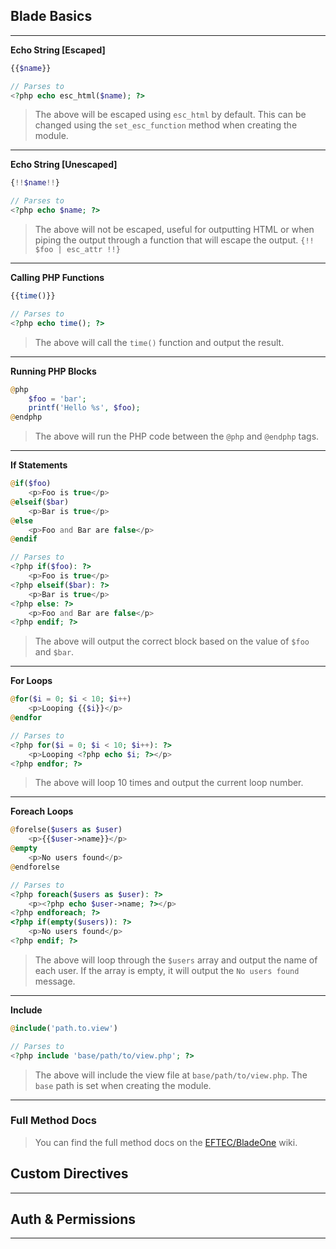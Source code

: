 
## Blade Basics

----
**Echo String \[Escaped\]**

```php
{{$name}}

// Parses to
<?php echo esc_html($name); ?>
```
> The above will be escaped using `esc_html` by default. This can be changed using the `set_esc_function` method when creating the module.

----

**Echo String \[Unescaped\]**

```php
{!!$name!!}

// Parses to
<?php echo $name; ?>
```
> The above will not be escaped, useful for outputting HTML or when piping the output through a function that will escape the output. `{!! $foo | esc_attr !!}`

----

**Calling PHP Functions**

```php
{{time()}}

// Parses to
<?php echo time(); ?>
```
> The above will call the `time()` function and output the result.

----

**Running PHP Blocks**

```php
@php
    $foo = 'bar';
    printf('Hello %s', $foo);
@endphp
```
> The above will run the PHP code between the `@php` and `@endphp` tags.

----

**If Statements**

```php
@if($foo)
    <p>Foo is true</p>
@elseif($bar)
    <p>Bar is true</p>
@else
    <p>Foo and Bar are false</p>
@endif

// Parses to
<?php if($foo): ?>
    <p>Foo is true</p>
<?php elseif($bar): ?>
    <p>Bar is true</p>
<?php else: ?>
    <p>Foo and Bar are false</p>
<?php endif; ?>

```
> The above will output the correct block based on the value of `$foo` and `$bar`.

----

**For Loops**

```php
@for($i = 0; $i < 10; $i++)
    <p>Looping {{$i}}</p>
@endfor

// Parses to
<?php for($i = 0; $i < 10; $i++): ?>
    <p>Looping <?php echo $i; ?></p>
<?php endfor; ?>
```
> The above will loop 10 times and output the current loop number.

----

**Foreach Loops**

```php
@forelse($users as $user)
    <p>{{$user->name}}</p>
@empty
    <p>No users found</p>
@endforelse

// Parses to
<?php foreach($users as $user): ?>
    <p><?php echo $user->name; ?></p>
<?php endforeach; ?>
<?php if(empty($users)): ?>
    <p>No users found</p>
<?php endif; ?>
```
> The above will loop through the `$users` array and output the name of each user. If the array is empty, it will output the `No users found` message.

----

**Include**

```php
@include('path.to.view')

// Parses to
<?php include 'base/path/to/view.php'; ?>
```
> The above will include the view file at `base/path/to/view.php`. The `base` path is set when creating the module.

----

### Full Method Docs

> You can find the full method docs on the [EFTEC/BladeOne](https://github.com/EFTEC/BladeOne/wiki/Methods-of-the-class) wiki.

## Custom Directives

----

## Auth & Permissions

----